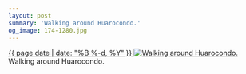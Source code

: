 ```yaml
---
layout: post
summary: 'Walking around Huarocondo.'
og_image: 174-1280.jpg
---
```


<p>
 <time>
  <a href="/174">
   {{ page.date | date: "%B %-d, %Y" }}
  </a>
 </time>
 <a href="/174">
  <img alt="Walking around Huarocondo." data-taken="11/10/2013" sizes="(min-width: 700px) 50vw, calc(100vw - 2rem)" src="{{ site.assets_url }}/174-640.jpg" srcset="{{ site.assets_url }}/174-1280.jpg 1280w, {{ site.assets_url }}/174-960.jpg 960w, {{ site.assets_url }}/174-640.jpg 640w, {{ site.assets_url }}/174-320.jpg 320w"/>
 </a>
 <span>
  Walking around Huarocondo.
 </span>
</p>
